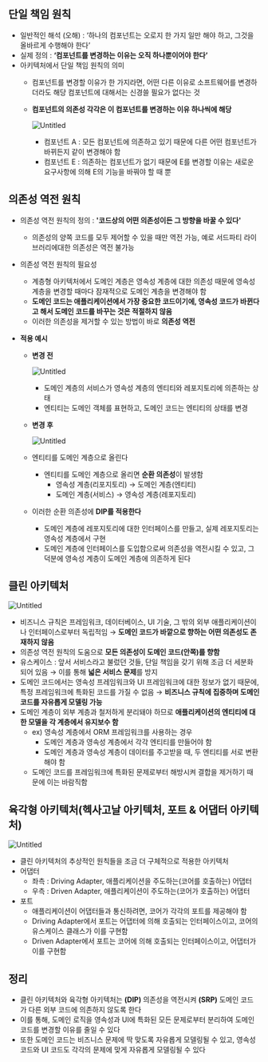 ## 단일 책임 원칙

- 일반적인 해석 (오해) : ‘하나의 컴포넌트는 오로지 한 가지 일만 해야 하고, 그것을 올바르게 수행해야 한다’
- 실제 정의 : **‘컴포넌트를 변경하는 이유는 오직 하나뿐이어야 한다’**
- 아키텍처에서 단일 책임 원칙의 의미
    - 컴포넌트를 변경할 이유가 한 가지라면, 어떤 다른 이유로 소프트웨어를 변경하더라도 해당 컴포넌트에 대해서는 신경쓸 필요가 없다는 것        
    - **컴포넌트의 의존성 각각은 이 컴포넌트를 변경하는 이유 하나씩에 해당**

      ![Untitled](https://github.com/csct3434/study/assets/107951175/3519dede-b87a-424c-8052-13a7062f92a5)

        - 컴포넌트 A : 모든 컴포넌트에 의존하고 있기 때문에 다른 어떤 컴포넌트가 바뀌든지 같이 변경해야 함
        - 컴포넌트 E : 의존하는 컴포넌트가 없기 때문에 E를 변경할 이유는 새로운 요구사항에 의해 E의 기능을 바꿔야 할 때 뿐

## 의존성 역전 원칙
- 의존성 역전 원칙의 정의 : **'코드상의 어떤 의존성이든 그 방향을 바꿀 수 있다'**
    - 의존성의 양쪽 코드를 모두 제어할 수 있을 때만 역전 가능, 예로 서드파티 라이브러리에대한 의존성은 역전 불가능
  
- 의존성 역전 원칙의 필요성
    - 계층형 아키텍처에서 도메인 계층은 영속성 계층에 대한 의존성 때문에 영속성 계층을 변경할 때마다 잠재적으로 도메인 계층을 변경해야 함
    - **도메인 코드는 애플리케이션에서 가장 중요한 코드이기에, 영속성 코드가 바뀐다고 해서 도메인 코드를 바꾸는 것은 적절하지 않음**
    - 이러한 의존성을 제거할 수 있는 방법이 바로 **의존성 역전**

- **적용 예시**
    - **변경 전**

        ![Untitled](https://github.com/csct3434/study/assets/107951175/b5f11821-161f-4e2a-8494-2544f48d9959)
        
        - 도메인 계층의 서비스가 영속성 계층의 엔티티와 레포지토리에 의존하는 상태
        - 엔티티는 도메인 객체를 표현하고, 도메인 코드는 엔티티의 상태를 변경
    - **변경 후**
 
        ![Untitled](https://github.com/csct3434/study/assets/107951175/d0d1298d-d859-4cc5-bb72-8fe32ac27aba)
        
    - 엔티티를 도메인 계층으로 올린다
        - 엔티티를 도메인 계층으로 올리면 **순환 의존성**이 발생함
            - 영속성 계층(리포지토리) → 도메인 계층(엔티티)
            - 도메인 계층(서비스) → 영속성 계층(레포지토리)
    - 이러한 순환 의존성에 **DIP를 적용한다**
        - 도메인 계층에 레포지토리에 대한 인터페이스를 만들고, 실제 레포지토리는 영속성 계층에서 구현
        - 도메인 계층에 인터페이스를 도입함으로써 의존성을 역전시킬 수 있고, 그 덕분에 영속성 계층이 도메인 계층에 의존하게 된다

## 클린 아키텍처

![Untitled](https://github.com/csct3434/study/assets/107951175/2e41cbe4-018a-4682-8b31-0f94c9e7ad0c)

- 비즈니스 규칙은 프레임워크, 데이터베이스, UI 기술, 그 밖의 외부 애플리케이션이나 인터페이스로부터 독립적임 → **도메인 코드가 바깥으로 향하는 어떤 의존성도 존재하지 않음**
- 의존성 역전 원칙의 도움으로 **모든 의존성이 도메인 코드(안쪽)를 향함**
- 유스케이스 : 앞서 서비스라고 불렀던 것들, 단일 책임을 갖기 위해 조금 더 세분화 되어 있음 → 이를 통해 **넓은 서비스 문제**를 방지
- 도메인 코드에서는 영속성 프레임워크와 UI 프레임워크에 대한 정보가 없기 때문에, 특정 프레임워크에 특화된 코드를 가질 수 없음 → **비즈니스 규칙에 집중하며 도메인 코드를 자유롭게 모델링 가능**
- 도메인 계층이 외부 계층과 철저하게 분리돼야 하므로 **애플리케이션의 엔티티에 대한 모델을 각 계층에서 유지보수 함**
    - ex) 영속성 계층에서 ORM 프레임워크를 사용하는 경우
        - 도메인 계층과 영속성 계층에서 각각 엔티티를 만들어야 함
        - 도메인 계층과 영속성 계층이 데이터를 주고받을 때, 두 엔티티를 서로 변환해야 함
    - 도메인 코드를 프레임워크에 특화된 문제로부터 해방시켜 결합을 제거하기 때문에 이는 바람직함

## 육각형 아키텍처(헥사고날 아키텍처, 포트 & 어댑터 아키텍처)

![Untitled](https://github.com/csct3434/study/assets/107951175/22cd9046-1ad4-4216-9e07-be77848db62e)

- 클린 아키텍처의 추상적인 원칙들을 조금 더 구체적으로 적용한 아키텍처
- 어댑터
    - 좌측 : Driving Adapter, 애플리케이션을 주도하는(코어를 호출하는) 어댑터
    - 우측 : Driven Adapter, 애플리케이션이 주도하는(코어가 호출하는) 어댑터
- 포트
    - 애플리케이션이 어댑터들과 통신하려면, 코어가 각각의 포트를 제공해야 함
    - Driving Adapter에서 포트는 어댑터에 의해 호출되는 인터페이스이고, 코어의 유스케이스 클래스가 이를 구현함
    - Driven Adapter에서 포트는 코어에 의해 호출되는 인터페이스이고, 어댑터가 이를 구현함

## 정리

- 클린 아키텍처와 육각형 아키텍처는 **(DIP)** 의존성을 역전시켜 **(SRP)** 도메인 코드가 다른 외부 코드에 의존하지 않도록 한다
- 이를 통해, 도메인 로직을 영속성과 UI에 특화된 모든 문제로부터 분리하여 도메인 코드를 변경할 이유를 줄일 수 있다
- 또한 도메인 코드는 비즈니스 문제에 딱 맞도록 자유롭게 모델링될 수 있고, 영속성 코드와 UI 코드도 각각의 문제에 맞게 자유롭게 모델링될 수 있다
